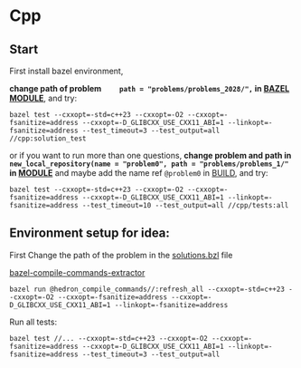 # Cpp

## Start

First install bazel environment,

**change path of problem `    path = "problems/problems_2028/",` in [BAZEL MODULE](../MODULE.bazel)**, and try:
```shell
bazel test --cxxopt=-std=c++23 --cxxopt=-O2 --cxxopt=-fsanitize=address --cxxopt=-D_GLIBCXX_USE_CXX11_ABI=1 --linkopt=-fsanitize=address --test_timeout=3 --test_output=all //cpp:solution_test
```

or if you want to run more than one questions,
**change problem and path in `new_local_repository(name = "problem0", path = "problems/problems_1/"` in [MODULE](../MODULE.bazel)** and maybe add the name ref `@problem0` in [BUILD](tests/BUILD), and try:
```shell
bazel test --cxxopt=-std=c++23 --cxxopt=-O2 --cxxopt=-fsanitize=address --cxxopt=-D_GLIBCXX_USE_CXX11_ABI=1 --linkopt=-fsanitize=address --test_timeout=10 --test_output=all //cpp/tests:all
```

## Environment setup for idea:
First Change the path of the problem in the [solutions.bzl](../solutions.bzl) file

[bazel-compile-commands-extractor](https://github.com/hedronvision/bazel-compile-commands-extractor)
```shell
bazel run @hedron_compile_commands//:refresh_all --cxxopt=-std=c++23 --cxxopt=-O2 --cxxopt=-fsanitize=address --cxxopt=-D_GLIBCXX_USE_CXX11_ABI=1 --linkopt=-fsanitize=address
```

Run all tests:
```shell
bazel test //... --cxxopt=-std=c++23 --cxxopt=-O2 --cxxopt=-fsanitize=address --cxxopt=-D_GLIBCXX_USE_CXX11_ABI=1 --linkopt=-fsanitize=address --test_timeout=3 --test_output=all
```
